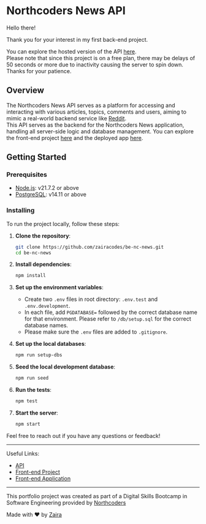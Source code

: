 # Northcoders News API

Hello there!

Thank you for your interest in my first back-end project.

You can explore the hosted version of the API [here](https://be-nc-news-6djf.onrender.com/api/).  
Please note that since this project is on a free plan, there may be delays of 50 seconds or more due to inactivity causing the server to spin down. Thanks for your patience.

## Overview

The Northcoders News API serves as a platform for accessing and interacting with various articles, topics, comments and users, aiming to mimic a real-world backend service like [Reddit](https://www.reddit.com/).  
This API serves as the backend for the Northcoders News application, handling all server-side logic and database management. You can explore the front-end project [here](https://github.com/zairacodes/nc-news/) and the deployed app [here](https://ncnews-zaira.netlify.app/).

## Getting Started

### Prerequisites

- [Node.js](https://nodejs.org/en/download/package-manager/): v21.7.2 or above
- [PostgreSQL](https://www.postgresql.org/download/): v14.11 or above

### Installing

To run the project locally, follow these steps:

1. **Clone the repository**:

   ```bash
   git clone https://github.com/zairacodes/be-nc-news.git
   cd be-nc-news
   ```

2. **Install dependencies**:

   ```bash
   npm install
   ```

3. **Set up the environment variables**:

   - Create two `.env` files in root directory: `.env.test` and `.env.development`.
   - In each file, add `PGDATABASE=` followed by the correct database name for that environment. Please refer to `/db/setup.sql` for the correct database names.
   - Please make sure the `.env` files are added to `.gitignore`.

4. **Set up the local databases**:

   ```bash
   npm run setup-dbs
   ```

5. **Seed the local development database**:

   ```bash
   npm run seed
   ```

6. **Run the tests**:

   ```bash
   npm test
   ```

7. **Start the server**:

   ```bash
   npm start
   ```

Feel free to reach out if you have any questions or feedback!

---

Useful Links:

- [API](https://be-nc-news-6djf.onrender.com/api/)
- [Front-end Project](https://github.com/zairacodes/nc-news/)
- [Front-end Application](https://ncnews-zaira.netlify.app/)

---

This portfolio project was created as part of a Digital Skills Bootcamp in Software Engineering provided by [Northcoders](https://northcoders.com/)

Made with ❤️ by [Zaira](https://www.linkedin.com/in/zaira-n/)
